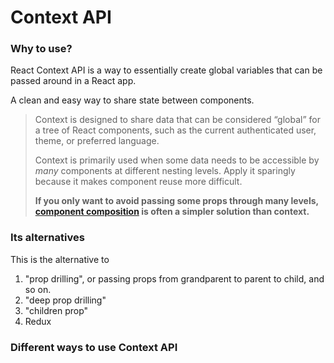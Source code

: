 # Context API

### Why to use?

React Context API is a way to essentially create global variables that can be passed around in a React app.

A clean and easy way to share state between components.



> Context is designed to share data that can be considered “global” for a tree of React components, such as the current authenticated user, theme, or preferred language.
>
> Context is primarily used when some data needs to be accessible by *many* components at different nesting levels. Apply it sparingly because it makes component reuse more difficult.
>
> **If you only want to avoid passing some props through many levels, [component composition](https://reactjs.org/docs/composition-vs-inheritance.html) is often a simpler solution than context.**



### Its alternatives

This is the alternative to

1. "prop drilling", or passing props from grandparent to parent to child, and so on.
2. "deep prop drilling"
3. "children prop"
4. Redux



### Different ways to use Context API

